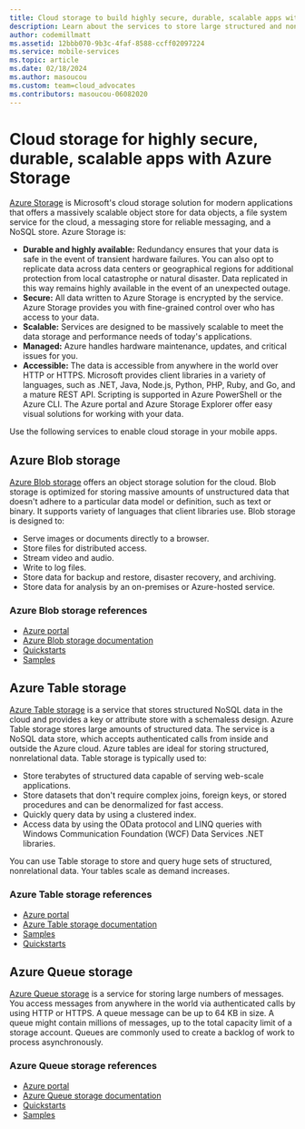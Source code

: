 ```yaml
---
title: Cloud storage to build highly secure, durable, scalable apps with Azure Storage
description: Learn about the services to store large structured and non-structured mobile application data in the cloud.
author: codemillmatt
ms.assetid: 12bbb070-9b3c-4faf-8588-ccff02097224
ms.service: mobile-services
ms.topic: article
ms.date: 02/18/2024
ms.author: masoucou
ms.custom: team=cloud_advocates
ms.contributors: masoucou-06082020
---
```


# Cloud storage for highly secure, durable, scalable apps with Azure Storage

[Azure Storage](https://azure.microsoft.com/services/storage/) is Microsoft's cloud storage solution for modern applications that offers a massively scalable object store for data objects, a file system service for the cloud, a messaging store for reliable messaging, and a NoSQL store. Azure Storage is:

- **Durable and highly available:** Redundancy ensures that your data is safe in the event of transient hardware failures. You can also opt to replicate data across data centers or geographical regions for additional protection from local catastrophe or natural disaster. Data replicated in this way remains highly available in the event of an unexpected outage.
- **Secure:** All data written to Azure Storage is encrypted by the service. Azure Storage provides you with fine-grained control over who has access to your data.
- **Scalable:** Services are designed to be massively scalable to meet the data storage and performance needs of today's applications.
- **Managed:** Azure handles hardware maintenance, updates, and critical issues for you.
- **Accessible:** The data is accessible from anywhere in the world over HTTP or HTTPS. Microsoft provides client libraries in a variety of languages, such as .NET, Java, Node.js, Python, PHP, Ruby, and Go, and a mature REST API. Scripting is supported in Azure PowerShell or the Azure CLI. The Azure portal and Azure Storage Explorer offer easy visual solutions for working with your data.

Use the following services to enable cloud storage in your mobile apps.

## Azure Blob storage

[Azure Blob storage](https://azure.microsoft.com/services/storage/blobs/) offers an object storage solution for the cloud. Blob storage is optimized for storing massive amounts of unstructured data that doesn't adhere to a particular data model or definition, such as text or binary. It supports variety of languages that client libraries use. Blob storage is designed to:

- Serve images or documents directly to a browser.
- Store files for distributed access.
- Stream video and audio.
- Write to log files.
- Store data for backup and restore, disaster recovery, and archiving.
- Store data for analysis by an on-premises or Azure-hosted service.

### Azure Blob storage references

- [Azure portal](https://portal.azure.com)
- [Azure Blob storage documentation](/azure/storage/blobs/storage-blobs-introduction)
- [Quickstarts](/azure/storage/blobs/storage-quickstart-blobs-portal)
- [Samples](/azure/storage/common/storage-samples-dotnet?toc=/azure/storage/blobs/toc.json)

## Azure Table storage

[Azure Table storage](https://azure.microsoft.com/services/storage/tables/) is a service that stores structured NoSQL data in the cloud and provides a key or attribute store with a schemaless design. Azure Table storage stores large amounts of structured data. The service is a NoSQL data store, which accepts authenticated calls from inside and outside the Azure cloud. Azure tables are ideal for storing structured, nonrelational data. Table storage is typically used to:

- Store terabytes of structured data capable of serving web-scale applications.
- Store datasets that don't require complex joins, foreign keys, or stored procedures and can be denormalized for fast access.
- Quickly query data by using a clustered index.
- Access data by using the OData protocol and LINQ queries with Windows Communication Foundation (WCF) Data Services .NET libraries.

You can use Table storage to store and query huge sets of structured, nonrelational data. Your tables scale as demand increases.

### Azure Table storage references

- [Azure portal](https://portal.azure.com)
- [Azure Table storage documentation](/azure/storage/tables/table-storage-overview)
- [Samples](/azure/cosmos-db/tutorial-develop-table-dotnet?toc=/azure/storage/tables/TOC.json&bc=/azure/bread/toc.json)
- [Quickstarts](/azure/storage/tables/table-storage-quickstart-portal)

## Azure Queue storage

[Azure Queue storage](https://azure.microsoft.com/services/storage/queues/) is a service for storing large numbers of messages. You access messages from anywhere in the world via authenticated calls by using HTTP or HTTPS. A queue message can be up to 64 KB in size. A queue might contain millions of messages, up to the total capacity limit of a storage account. Queues are commonly used to create a backlog of work to process asynchronously.

###  Azure Queue storage references

- [Azure portal](https://portal.azure.com)
- [Azure Queue storage documentation](/azure/storage/queues/)
- [Quickstarts](/azure/storage/queues/storage-quickstart-queues-portal)
- [Samples](/azure/storage/common/storage-samples-dotnet?toc=/azure/storage/queues/toc.json)
